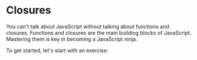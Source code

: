 # Closures

You can't talk about JavaScript without talking about functions and closures. Functions and closures are the main building blocks of JavaScript. Mastering them is key in becoming a JavaScript ninja.

To get started, let's start with an exercise: